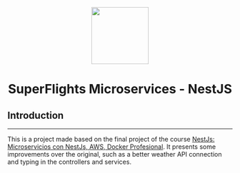 <p align="center">
    <a href="https://nestjs.com/">
        <img src="https://static.cdnlogo.com/logos/n/57/nestjs.svg" align="center" width="128">
    </a>
</p>

<h1 align="center">SuperFlights Microservices - NestJS</h1>

## Introduction

---

This is a project made based on the final project of the course [NestJs: Microservicios con NestJs, AWS, Docker Profesional](https://www.udemy.com/course/node-js-microservicios-ac/?couponCode=ST22MT240325G1).
It presents some improvements over the original, such as a better weather API connection and typing in the controllers and services.
